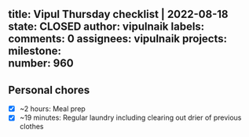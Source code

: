 title:	Vipul Thursday checklist | 2022-08-18
state:	CLOSED
author:	vipulnaik
labels:	
comments:	0
assignees:	vipulnaik
projects:	
milestone:	
number:	960
--
## Personal chores

- [x] ~2 hours: Meal prep
- [x] ~19 minutes: Regular laundry including clearing out drier of previous clothes 
